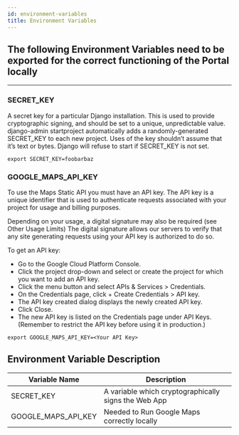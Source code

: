 ```yaml
---
id: environment-variables
title: Environment Variables
---
```



## The following Environment Variables need to be exported for the correct functioning of the Portal locally

***
### SECRET_KEY
A secret key for a particular Django installation. This is used to provide cryptographic signing, and should be set to a unique, unpredictable value.
django-admin startproject automatically adds a randomly-generated SECRET_KEY to each new project.
Uses of the key shouldn’t assume that it’s text or bytes. Django will refuse to start if SECRET_KEY is not set.

```shell
export SECRET_KEY=foobarbaz
```

### GOOGLE_MAPS_API_KEY
To use the Maps Static API you must have an API key. The API key is a unique identifier that is used to authenticate requests associated with your project for usage and billing purposes.

Depending on your usage, a digital signature may also be required (see Other Usage Limits) The digital signature allows our servers to verify that any site generating requests using your API key is authorized to do so.

To get an API key:

- Go to the Google Cloud Platform Console.
- Click the project drop-down and select or create the project for which you want to add an API key.
- Click the menu button  and select APIs & Services > Credentials.
- On the Credentials page, click + Create Credentials > API key.
- The API key created dialog displays the newly created API key.
- Click Close.
- The new API key is listed on the Credentials page under API Keys.
(Remember to restrict the API key before using it in production.)

```shell
export GOOGLE_MAPS_API_KEY=<Your API Key>
```

## Environment Variable Description

| Variable Name      |  Description |
| --------- | ----------------------------------------------- |
| SECRET_KEY | A variable which cryptographically signs the Web App |
| GOOGLE_MAPS_API_KEY | Needed to Run Google Maps correctly locally |
